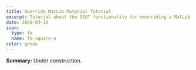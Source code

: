 ```yaml
---
title: Override MatLib Material Tutorial
excerpt: Tutorial about the SEUT functionality for overriding a MatLib material.
date: 2020-03-10
icon:
  type: fa
  name: fa-square-o
color: green
---
```

**Summary:** Under construction.